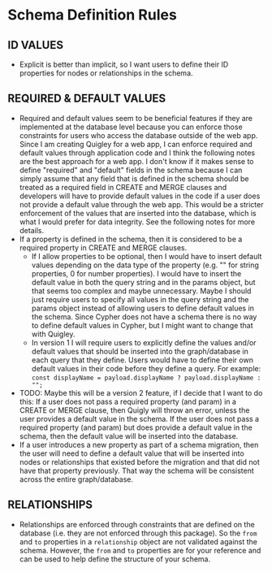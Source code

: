 # Schema Definition Rules

## ID VALUES

* Explicit is better than implicit, so I want users to define their ID properties for nodes or relationships in the schema.

## REQUIRED & DEFAULT VALUES

* Required and default values seem to be beneficial features if they are implemented at the database level because you can enforce those constraints for users who access the database outside of the web app. Since I am creating Quigley for a web app, I can enforce required and default values through application code and I think the following notes are the best approach for a web app. I don't know if it makes sense to define "required" and "default" fields in the schema because I can simply assume that any field that is defined in the schema should be treated as a required field in CREATE and MERGE clauses and developers will have to provide default values in the code if a user does not provide a default value through the web app. This would be a stricter enforcement of the values that are inserted into the database, which is what I would prefer for data integrity. See the following notes for more details.
* If a property is defined in the schema, then it is considered to be a required property in CREATE and MERGE clauses. 
  * If I allow properties to be optional, then I would have to insert default values depending on the data type of the property (e.g. "" for string properties, 0 for number properties). I would have to insert the default value in both the query string and in the params object, but that seems too complex and maybe unnecessary. Maybe I should just require users to specify all values in the query string and the params object instead of allowing users to define default values in the schema. Since Cypher does not have a schema there is no way to define default values in Cypher, but I might want to change that with Quigley.
  * In version 1 I will require users to explicitly define the values and/or default values that should be inserted into the graph/database in each query that they define. Users would have to define their own default values in their code before they define a query. For example: `const displayName = payload.displayName ? payload.displayName : "";`
* TODO: Maybe this will be a version 2 feature, if I decide that I want to do this: If a user does not pass a required property (and param) in a CREATE or MERGE clause, then Quigly will throw an error, unless the user provides a default value in the schema. If the user does not pass a required property (and param) but does provide a default value in the schema, then the default value will be inserted into the database.
* If a user introduces a new property as part of a schema migration, then the user will need to define a default value that will be inserted into nodes or relationships that existed before the migration and that did not have that property previously. That way the schema will be consistent across the entire graph/database.

## RELATIONSHIPS

* Relationships are enforced through constraints that are defined on the database (i.e. they are not enforced through this package). So the `from` and `to` properties in a `relationship` object are not validated against the schema. However, the `from` and `to` properties are for your reference and can be used to help define the structure of your schema.
